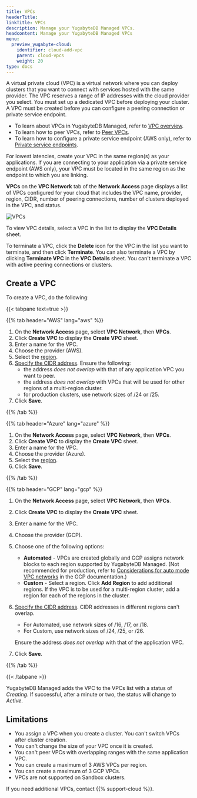 ```yaml
---
title: VPCs
headerTitle:
linkTitle: VPCs
description: Manage your YugabyteDB Managed VPCs.
headcontent: Manage your YugabyteDB Managed VPCs
menu:
  preview_yugabyte-cloud:
    identifier: cloud-add-vpc
    parent: cloud-vpcs
    weight: 20
type: docs
---
```


A virtual private cloud (VPC) is a virtual network where you can deploy clusters that you want to connect with services hosted with the same provider. The VPC reserves a range of IP addresses with the cloud provider you select. You must set up a dedicated VPC before deploying your cluster. A VPC must be created before you can configure a peering connection or private service endpoint.

- To learn about VPCs in YugabyteDB Managed, refer to [VPC overview](../cloud-vpc-intro/).
- To learn how to peer VPCs, refer to [Peer VPCs](../cloud-add-vpc-aws/).
- To learn how to configure a private service endpoint (AWS only), refer to [Private service endpoints](../cloud-add-endpoint/).

For lowest latencies, create your VPC in the same region(s) as your applications. If you are connecting to your application via a private service endpoint (AWS only), your VPC must be located in the same region as the endpoint to which you are linking.

**VPCs** on the **VPC Network** tab of the **Network Access** page displays a list of VPCs configured for your cloud that includes the VPC name, provider, region, CIDR, number of peering connections, number of clusters deployed in the VPC, and status.

![VPCs](/images/yb-cloud/cloud-vpc.png)

To view VPC details, select a VPC in the list to display the **VPC Details** sheet.

To terminate a VPC, click the **Delete** icon for the VPC in the list you want to terminate, and then click **Terminate**. You can also terminate a VPC by clicking **Terminate VPC** in the **VPC Details** sheet. You can't terminate a VPC with active peering connections or clusters.

## Create a VPC

To create a VPC, do the following:

{{< tabpane text=true >}}

  {{% tab header="AWS" lang="aws" %}}

1. On the **Network Access** page, select **VPC Network**, then **VPCs**.
1. Click **Create VPC** to display the **Create VPC** sheet.
1. Enter a name for the VPC.
1. Choose the provider (AWS).
1. Select the [region](../cloud-vpc-intro/#choose-the-region-for-your-vpc).
1. [Specify the CIDR address](../cloud-vpc-intro/#set-the-cidr-and-size-your-vpc). Ensure the following:
    - the address _does not overlap_ with that of any application VPC you want to peer.
    - the address _does not overlap_ with VPCs that will be used for other regions of a multi-region cluster.
    - for production clusters, use network sizes of /24 or /25.
1. Click **Save**.

  {{% /tab %}}

  {{% tab header="Azure" lang="azure" %}}

1. On the **Network Access** page, select **VPC Network**, then **VPCs**.
1. Click **Create VPC** to display the **Create VPC** sheet.
1. Enter a name for the VPC.
1. Choose the provider (Azure).
1. Select the [region](../cloud-vpc-intro/#choose-the-region-for-your-vpc).
1. Click **Save**.

  {{% /tab %}}

  {{% tab header="GCP" lang="gcp" %}}

1. On the **Network Access** page, select **VPC Network**, then **VPCs**.
1. Click **Create VPC** to display the **Create VPC** sheet.
1. Enter a name for the VPC.
1. Choose the provider (GCP).
1. Choose one of the following options:
    - **Automated** - VPCs are created globally and GCP assigns network blocks to each region supported by YugabyteDB Managed. (Not recommended for production, refer to [Considerations for auto mode VPC networks](https://cloud.google.com/vpc/docs/vpc#auto-mode-considerations) in the GCP documentation.)
    - **Custom** - Select a region. Click **Add Region** to add additional regions. If the VPC is to be used for a multi-region cluster, add a region for each of the regions in the cluster.
1. [Specify the CIDR address](../cloud-vpc-intro/#set-the-cidr-and-size-your-vpc). CIDR addresses in different regions can't overlap.
    - For Automated, use network sizes of /16, /17, or /18.
    - For Custom, use network sizes of /24, /25, or /26.

    Ensure the address _does not overlap_ with that of the application VPC.

1. Click **Save**.

  {{% /tab %}}

{{< /tabpane >}}

YugabyteDB Managed adds the VPC to the VPCs list with a status of _Creating_. If successful, after a minute or two, the status will change to _Active_.

## Limitations

- You assign a VPC when you create a cluster. You can't switch VPCs after cluster creation.
- You can't change the size of your VPC once it is created.
- You can't peer VPCs with overlapping ranges with the same application VPC.
- You can create a maximum of 3 AWS VPCs per region.
- You can create a maximum of 3 GCP VPCs.
- VPCs are not supported on Sandbox clusters.

If you need additional VPCs, contact {{% support-cloud %}}.
